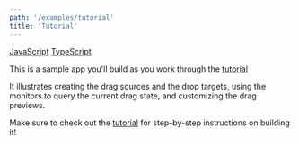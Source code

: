 ```yaml
---
path: '/examples/tutorial'
title: 'Tutorial'
---
```


[JavaScript](https://github.com/react-dnd/react-dnd/tree/gh-pages/examples_js/00%20Chessboard/)
[TypeScript](https://github.com/react-dnd/react-dnd/tree/master/packages/documentation-examples/src/00%20Chessboard/)

This is a sample app you'll build as you work through the [tutorial](/docs/tutorial)

It illustrates creating the drag sources and the drop targets, using
the monitors to query the current drag state, and customizing the drag
previews.

<chessboard></chessboard>

Make sure to check out the [tutorial](/docs/tutorial) for step-by-step instructions on building it!
